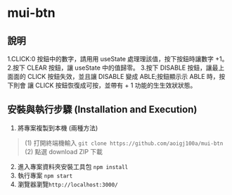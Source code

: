# mui-btn

## 說明

1.CLICK:0 按鈕中的數字，請⽤用 useState 處理理該值，按下按鈕時讓數字 +1。
2.按下 CLEAR 按鈕，讓 useState 中的值歸零。
3.按下 DISABLE 按鈕，讓最上⾯面的 CLICK 按鈕失效，並且讓 DISABLE 變成 ABLE;按鈕顯⽰示 ABLE 時，按下則會 讓 CLICK 按鈕恢復成可按，並帶有 + 1 功能的⽣生效狀狀態。

## 安裝與執行步驟 (Installation and Execution)

1. 將專案複製到本機 (兩種方法)

> (1) 打開終端機輸入
`git clone https://github.com/aoigj100a/mui-btn`</br>
> (2) 點選 download ZIP 下載

2. 進入專案資料夾安裝工具包
     `npm install`
3. 執行專案
     `npm start`
4. 瀏覽器瀏覽`http://localhost:3000/`